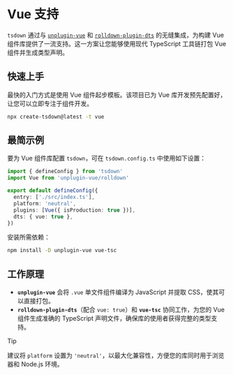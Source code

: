 # Vue 支持

`tsdown` 通过与 [`unplugin-vue`](https://github.com/unplugin/unplugin-vue) 和 [`rolldown-plugin-dts`](https://github.com/sxzz/rolldown-plugin-dts) 的无缝集成，为构建 Vue 组件库提供了一流支持。这一方案让您能够使用现代 TypeScript 工具链打包 Vue 组件并生成类型声明。

## 快速上手

最快的入门方式是使用 Vue 组件起步模板。该项目已为 Vue 库开发预先配置好，让您可以立即专注于组件开发。

```bash
npx create-tsdown@latest -t vue
```

## 最简示例

要为 Vue 组件库配置 `tsdown`，可在 `tsdown.config.ts` 中使用如下设置：

```ts [tsdown.config.ts]
import { defineConfig } from 'tsdown'
import Vue from 'unplugin-vue/rolldown'

export default defineConfig({
  entry: ['./src/index.ts'],
  platform: 'neutral',
  plugins: [Vue({ isProduction: true })],
  dts: { vue: true },
})
```

安装所需依赖：

```bash
npm install -D unplugin-vue vue-tsc
```

## 工作原理

- **`unplugin-vue`** 会将 `.vue` 单文件组件编译为 JavaScript 并提取 CSS，使其可以直接打包。
- **`rolldown-plugin-dts`**（配合 `vue: true`）和 **`vue-tsc`** 协同工作，为您的 Vue 组件生成准确的 TypeScript 声明文件，确保库的使用者获得完整的类型支持。

> [!TIP]
> 建议将 `platform` 设置为 `'neutral'`，以最大化兼容性，方便您的库同时用于浏览器和 Node.js 环境。
